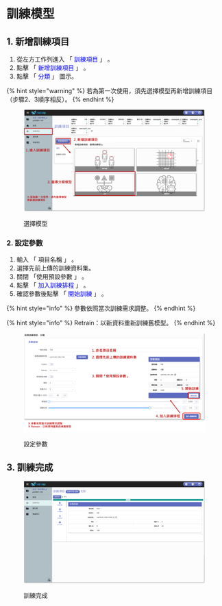 # 訓練模型

## 1. 新增訓練項目

1. 從左方工作列進入 「 <font color="blue">訓練項目</font> 」 。&#x20;
2. 點擊 「 <font color="blue">新增訓練項目</font> 」 。&#x20;
3. 點擊 「 <font color="blue">分類</font> 」 圖示。

{% hint style="warning" %}
若為第一次使用，須先選擇模型再新增訓練項目（步驟2、3順序相反）。
{% endhint %}

<figure><img src="../../../.gitbook/assets/image (82).png" alt=""><figcaption><p>選擇模型</p></figcaption></figure>

### 2. 設定參數

1. 輸入 「 項目名稱 」 。
2. 選擇先前上傳的訓練資料集。
3. 關閉 「使用預設參數 」 。
4. 點擊 「 <font color="blue">加入訓練排程</font> 」 。&#x20;
5. 確認參數後點擊 「 <font color="blue">開始訓練</font> 」 。

{% hint style="info" %}
參數依照當次訓練需求調整。
{% endhint %}

{% hint style="info" %}
Retrain：以新資料重新訓練舊模型。
{% endhint %}

<figure><img src="../../../.gitbook/assets/image (84).png" alt=""><figcaption><p>設定參數</p></figcaption></figure>

## 3. 訓練完成

<figure><img src="../../../.gitbook/assets/image (85).png" alt=""><figcaption><p>訓練完成</p></figcaption></figure>
